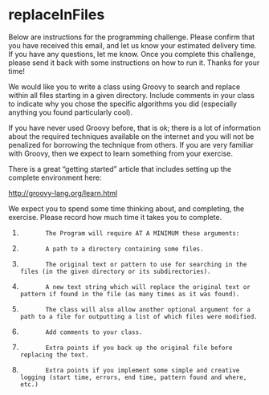 # replaceInFiles
Below are instructions for the programming challenge. Please confirm that you have received this email, and let us know your estimated delivery time. If you have any questions, let me know.  Once you complete this challenge, please send it back with some instructions on how to run it. Thanks for your time! 

 

We would like you to write a class using Groovy to search and replace within all files starting in a given directory. Include comments in your class to indicate why you chose the specific algorithms you did (especially anything you found particularly cool).

 

If you have never used Groovy before, that is ok; there is a lot of information about the required techniques available on the internet and you will not be penalized for borrowing the technique from others. If you are very familiar with Groovy, then we expect to learn something from your exercise.

There is a great “getting started” article that includes setting up the complete environment here:

http://groovy-lang.org/learn.html

We expect you to spend some time thinking about, and completing, the exercise. Please record how much time it takes you to complete.

1.            The Program will require AT A MINIMUM these arguments:

2.            A path to a directory containing some files.

3.            The original text or pattern to use for searching in the files (in the given directory or its subdirectories).

4.            A new text string which will replace the original text or pattern if found in the file (as many times as it was found).

5.            The class will also allow another optional argument for a path to a file for outputting a list of which files were modified.

6.            Add comments to your class.

7.            Extra points if you back up the original file before replacing the text.

8.            Extra points if you implement some simple and creative logging (start time, errors, end time, pattern found and where, etc.)

